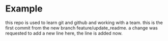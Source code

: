 # Example
this repo is used to learn git and github and working with a team.
this is the first commit from the new branch feature/update_readme.
a change was requested to add a new line here, the line is added now.
